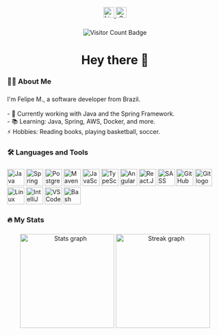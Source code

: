 <div align="center">
  <a href="https://www.linkedin.com/in/felipemelozx/" target="_blank">
    <img src="https://img.shields.io/static/v1?message=LinkedIn&logo=linkedin&label=&color=0077B5&logoColor=white&labelColor=&style=for-the-badge" height="25" alt="LinkedIn logo" />
  </a>
  <!--
<a href="https://www.youtube.com/@DevMelozx" target="_blank">
    <img src="https://img.shields.io/static/v1?message=YouTube&logo=youtube&label=&color=FF0000&logoColor=white&labelColor=&style=for-the-badge" height="25" alt="YouTube logo" />
</a>
-->
  <a href="mailto:felipemelozx@gmail.com" target="_blank">
    <img src="https://img.shields.io/static/v1?message=Gmail&logo=gmail&label=&color=D14836&logoColor=white&labelColor=&style=for-the-badge" height="25" alt="Gmail logo" />
  </a>
</div>

###

<div align="center">
  <img src="https://visitor-badge.laobi.icu/badge?page_id=felipemelozx.felipemelozx" alt="Visitor Count Badge" />
</div>

###

<h1 align="center">Hey there 👋</h1>

###

<h3 align="left">👩‍💻 About Me</h3>

###

<p align="left">
  I'm Felipe M., a software developer from Brazil.<br><br>
  - 🔭 Currently working with Java and the Spring Framework.<br>
  - 📚 Learning: Java, Spring, AWS, Docker, and more.<br>
 ⚡ Hobbies: Reading books, playing basketball, soccer.
</p>

###

<h3 align="left">🛠 Languages and Tools</h3>

###

<div align="left" dir="auto">
  <img src="https://skillicons.dev/icons?i=java" height="40" alt="Java logo" />
 
  <img src="https://skillicons.dev/icons?i=spring" height="40" alt="Spring logo" />
  
  <img src="https://skillicons.dev/icons?i=postgres" height="40" alt="PostgreSQL logo" />

  <img src="https://skillicons.dev/icons?i=maven" height="40" alt="Maven logo" />
 
  <img src="https://skillicons.dev/icons?i=js" height="40" alt="JavaScript logo" />

  <img src="https://skillicons.dev/icons?i=ts" height="40" alt="TypeScript logo" />
  
  <img src="https://skillicons.dev/icons?i=angular" height="40" alt="Angular logo" />

  <img src="https://skillicons.dev/icons?i=react" height="40" alt="React.Js logo" />

  <img src="https://skillicons.dev/icons?i=sass" height="40" alt="SASS logo" />

  <img src="https://skillicons.dev/icons?i=github" height="40" alt="GitHub logo" />
 
  <img src="https://skillicons.dev/icons?i=git" height="40" alt="Git logo" />

  <img src="https://skillicons.dev/icons?i=linux" height="40" alt="Linux logo" />
  
  <img src="https://skillicons.dev/icons?i=idea" height="40" alt="IntelliJ IDEA logo" />

  <img src="https://skillicons.dev/icons?i=vscode" height="40" alt="VSCode logo" />

  <img src="https://skillicons.dev/icons?i=bash" height="40" alt="Bash logo" />
</div>

###

<h3 align="left">🔥 My Stats</h3>

###

<div align="center">
  <img src="https://github-readme-stats.vercel.app/api?username=felipemelozx&hide_title=true&hide_rank=false&show_icons=true&include_all_commits=true&count_private=true&disable_animations=fatruelse&locale=en&theme=tokyonight&hide_border=false&order=1" 
  height="220" alt="Stats graph" />
  <img src="https://streak-stats.demolab.com?user=felipemelozx&locale=en&mode=daily&theme=tokyonight&hide_border=false&border_radius=5" height="220" alt="Streak graph" />
</div>

###
